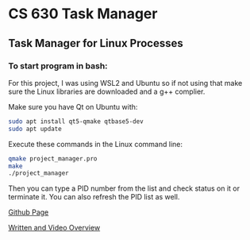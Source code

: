 # CS 630 Task Manager

## Task Manager for Linux Processes

### To start program in bash:

For this project, I was using WSL2 and Ubuntu so if not using that make sure the Linux libraries are downloaded and a g++ complier. 

Make sure you have Qt on Ubuntu with: 

```sh 
sudo apt install qt5-qmake qtbase5-dev
sudo apt update 
```

Execute these commands in the Linux command line:

```sh
qmake project_manager.pro
make
./project_manager
```

Then you can type a PID number from the list and check status on it or terminate it. You can also refresh the PID list as well.

[Github Page](https://github.com/gvargaNJIT/cs630TaskManager)

[Written and Video Overview](doc.md)